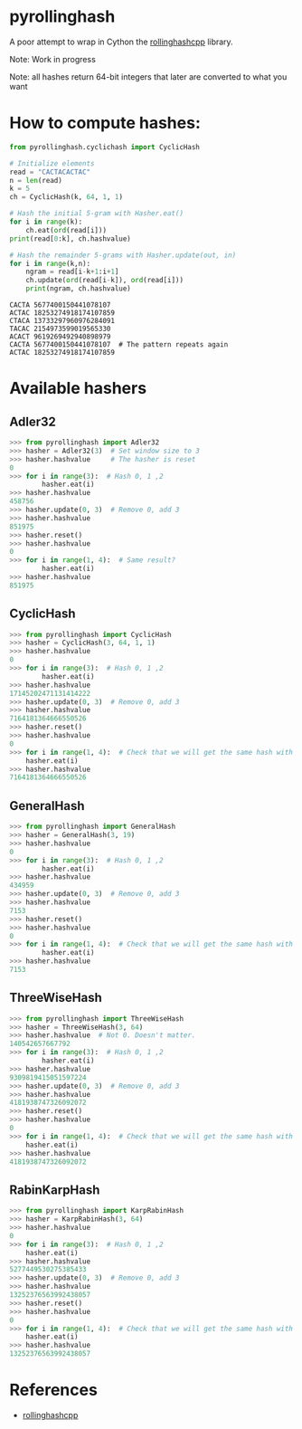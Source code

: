 # pyrollinghash

A poor attempt to wrap in Cython the [rollinghashcpp](https://github.com/lemire/rollinghashcpp) library.

Note: Work in progress

Note: all hashes return 64-bit integers that later are converted to what you want

# How to compute hashes:

```python
from pyrollinghash.cyclichash import CyclicHash

# Initialize elements
read = "CACTACACTAC"
n = len(read)
k = 5
ch = CyclicHash(k, 64, 1, 1)

# Hash the initial 5-gram with Hasher.eat()
for i in range(k):
    ch.eat(ord(read[i]))
print(read[0:k], ch.hashvalue)

# Hash the remainder 5-grams with Hasher.update(out, in)
for i in range(k,n):
    ngram = read[i-k+1:i+1]
    ch.update(ord(read[i-k]), ord(read[i]))
    print(ngram, ch.hashvalue)
```
```
CACTA 5677400150441078107
ACTAC 18253274918174107859
CTACA 13733297960976284091
TACAC 2154973599019565330
ACACT 9619269492940898979
CACTA 5677400150441078107  # The pattern repeats again
ACTAC 18253274918174107859
```

# Available hashers

## Adler32

```python
>>> from pyrollinghash import Adler32
>>> hasher = Adler32(3)  # Set window size to 3
>>> hasher.hashvalue     # The hasher is reset
0
>>> for i in range(3):  # Hash 0, 1 ,2
        hasher.eat(i)
>>> hasher.hashvalue
458756
>>> hasher.update(0, 3)  # Remove 0, add 3
>>> hasher.hashvalue
851975
>>> hasher.reset()
>>> hasher.hashvalue
0
>>> for i in range(1, 4):  # Same result?
        hasher.eat(i)
>>> hasher.hashvalue
851975
```

## CyclicHash

```python
>>> from pyrollinghash import CyclicHash
>>> hasher = CyclicHash(3, 64, 1, 1)
>>> hasher.hashvalue
0
>>> for i in range(3):  # Hash 0, 1 ,2
        hasher.eat(i)
>>> hasher.hashvalue
17145202471131414222
>>> hasher.update(0, 3)  # Remove 0, add 3
>>> hasher.hashvalue
7164181364666550526
>>> hasher.reset()
>>> hasher.hashvalue
0
>>> for i in range(1, 4):  # Check that we will get the same hash with 1-3
    hasher.eat(i)
>>> hasher.hashvalue
7164181364666550526
```


## GeneralHash

```python
>>> from pyrollinghash import GeneralHash
>>> hasher = GeneralHash(3, 19)
>>> hasher.hashvalue
0
>>> for i in range(3):  # Hash 0, 1 ,2
        hasher.eat(i)
>>> hasher.hashvalue
434959
>>> hasher.update(0, 3)  # Remove 0, add 3
>>> hasher.hashvalue
7153
>>> hasher.reset()
>>> hasher.hashvalue
0
>>> for i in range(1, 4):  # Check that we will get the same hash with 1-3
        hasher.eat(i)
>>> hasher.hashvalue
7153
```

## ThreeWiseHash

```python
>>> from pyrollinghash import ThreeWiseHash
>>> hasher = ThreeWiseHash(3, 64)
>>> hasher.hashvalue  # Not 0. Doesn't matter.
140542657667792
>>> for i in range(3):  # Hash 0, 1 ,2
        hasher.eat(i)
>>> hasher.hashvalue
9309819415051597224
>>> hasher.update(0, 3)  # Remove 0, add 3
>>> hasher.hashvalue
4181938747326092072
>>> hasher.reset()
>>> hasher.hashvalue
0
>>> for i in range(1, 4):  # Check that we will get the same hash with 1-3
    hasher.eat(i)
>>> hasher.hashvalue
4181938747326092072
```

## RabinKarpHash

```python
>>> from pyrollinghash import KarpRabinHash
>>> hasher = KarpRabinHash(3, 64)
>>> hasher.hashvalue
0
>>> for i in range(3):  # Hash 0, 1 ,2
    hasher.eat(i)
>>> hasher.hashvalue
5277449530275385433
>>> hasher.update(0, 3)  # Remove 0, add 3
>>> hasher.hashvalue
13252376563992438057
>>> hasher.reset()
>>> hasher.hashvalue
0
>>> for i in range(1, 4):  # Check that we will get the same hash with 1-3
    hasher.eat(i)
>>> hasher.hashvalue
13252376563992438057
```

# References

- [rollinghashcpp](https://github.com/lemire/rollinghashcpp)
